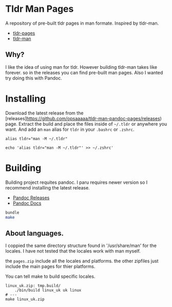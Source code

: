 # Tldr Man Pages

A repository of pre-built tldr pages in man formate.
Inspired by tldr-man.
- [tldr-pages](https://github.com/tldr-pages/tldr)
- [tldr-man](https://github.com/joelekstrom/tldr-man)

## Why?

I like the idea of using man for tldr. 
However building tldr-man takes like forever.
so in the releases you can find pre-built man pages.
Also I wanted try doing this with Pandoc.


# Installing

Download the latest release from the
[releases]https://github.com/opsaaaaa/tldr-man-pandoc-pages/releases)
page.
Extract the build and place the files inside of `~/.tldr` or anywhere you want.
And add an `man` alias for `tldr` in your `.bashrc` or `.zshrc`.
```
alias tldr="man -M ~/.tldr"
```
```
echo 'alias tldr="man -M ~/.tldr"' >> ~/.zshrc' 
```



# Building

Building project requites pandoc.
I paru requires newer version so I recommend installing the latest release.

- [Pandoc Releases](https://github.com/jgm/pandoc/releases)
- [Pandoc Docs](https://pandoc.org/getting-started.html)


```bash
bundle
make
```


## About languages.

I coppied the same directory structure found in '/usr/share/man' for the locales.
I have not tested that the locales work with man myself.

the `pages.zip` include all the locales and platforms.
the other zipfiles just include the main pages for thier platforms.

You can tell make to build specific locales.
```
linux_uk.zip: tmp.build/
	./bin/build linux_uk uk linux
# ---
make linux_uk.zip
```



